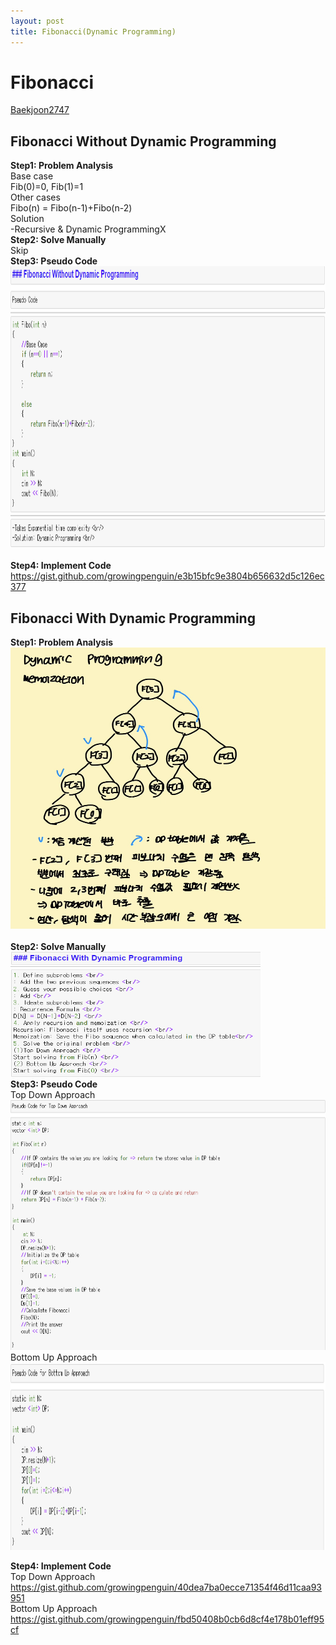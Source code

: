 ```yaml
---
layout: post
title: Fibonacci(Dynamic Programming) 
---
```


# Fibonacci # 
[Baekjoon2747](https://www.acmicpc.net/problem/2747)

## Fibonacci Without Dynamic Programming
**Step1: Problem Analysis**<br/>
Base case<br/>
Fib(0)=0, Fib(1)=1<br/>
Other cases <br/>
Fibo(n) = Fibo(n-1)+Fibo(n-2) <br/>
Solution<br/>
-Recursive & Dynamic ProgrammingX<br/>
**Step2: Solve Manually**<br/>
Skip <br/>
**Step3: Pseudo Code**<br/>
<img src="/_images/Baek2747_1.png" width="800" height="450"><br/>
<br/>
**Step4: Implement Code** <br/> 
https://gist.github.com/growingpenguin/e3b15bfc9e3804b656632d5c126ec377 <br/>

## Fibonacci With Dynamic Programming
**Step1: Problem Analysis**<br/>
<img src="/_images/Baek2747_5.jpg" width="800" height="450"><br/><br/>
**Step2: Solve Manually**<br/>
<img src="/_images/Baek2747_2.png" width="400" height="200"><br/>
**Step3: Pseudo Code**<br/>
Top Down Approach<br/>
<img src="/_images/Baek2747_3.png" width="600" height="400"><br/>
Bottom Up Approach<br/>
<img src="/_images/Baek2747_4.png" width="750" height="300"><br/>

**Step4: Implement Code** <br/> 
Top Down Approach<br/>
https://gist.github.com/growingpenguin/40dea7ba0ecce71354f46d11caa93951 <br/>
Bottom Up Approach<br/>
https://gist.github.com/growingpenguin/fbd50408b0cb6d8cf4e178b01eff95cf <br/>
